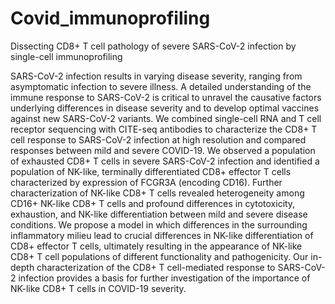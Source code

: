 # Covid_immunoprofiling
Dissecting CD8+ T cell pathology of severe SARS-CoV-2 infection by single-cell immunoprofiling

SARS-CoV-2 infection results in varying disease severity, ranging from asymptomatic infection to severe illness. A detailed understanding of the immune response to SARS-CoV-2 is critical to unravel the causative factors underlying differences in disease severity and to develop optimal vaccines against new SARS-CoV-2 variants. We combined single-cell RNA and T cell receptor sequencing with CITE-seq antibodies to characterize the CD8+ T cell response to SARS-CoV-2 infection at high resolution and compared responses between mild and severe COVID-19. We observed a population of exhausted CD8+ T cells in severe SARS-CoV-2 infection and identified a population of NK-like, terminally differentiated CD8+ effector T cells characterized by expression of FCGR3A (encoding CD16). Further characterization of NK-like CD8+ T cells revealed heterogeneity among CD16+ NK-like CD8+ T cells and profound differences in cytotoxicity, exhaustion, and NK-like differentiation between mild and severe disease conditions. We propose a model in which differences in the surrounding inflammatory milieu lead to crucial differences in NK-like differentiation of CD8+ effector T cells, ultimately resulting in the appearance of NK-like CD8+ T cell populations of different functionality and pathogenicity. Our in-depth characterization of the CD8+ T cell-mediated response to SARS-CoV-2 infection provides a basis for further investigation of the importance of NK-like CD8+ T cells in COVID-19 severity.
